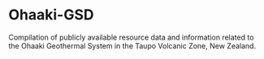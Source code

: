 # Ohaaki-GSD
Compilation of publicly available resource data and information related to the Ohaaki Geothermal System in the Taupo Volcanic Zone, New Zealand.
